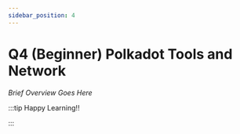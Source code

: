 ```yaml
---
sidebar_position: 4
---
```


# Q4 (Beginner) Polkadot Tools and Network

_Brief Overview Goes Here_

:::tip Happy Learning!!

<QuestButton text="Go To Quest" link="https://app.stackup.dev/quest_page/q4-beginner-polkadot-tools-and-network" />

:::
